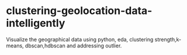# clustering-geolocation-data-intelligently
Visualize the geographical data using python, eda, clustering strength,k-means, dbscan,hdbscan and addressing outlier.  
